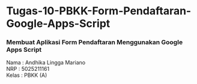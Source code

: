 # Tugas-10-PBKK-Form-Pendaftaran-Google-Apps-Script

### Membuat Aplikasi Form Pendaftaran Menggunakan Google Apps Script 
Nama  : Andhika Lingga Mariano <br/>
NRP   : 5025211161 <br/>
Kelas : PBKK (A)
